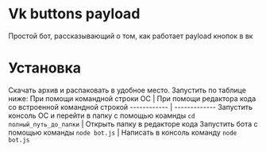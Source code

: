 # Vk buttons payload
Простой бот, рассказывающий о том, как работает payload кнопок в вк

# Установка
Скачать архив и распаковать в удобное место. Запустить по таблице ниже:
При помощи командной строки ОС | При помощи редактора кода со встроенной командной строкой
------------ | -------------
Запустить консоль ОС и перейти в папку с помощью коамнды ```cd полный_путь_до_папки``` | Открыть папку в редакторе кода
Запустить бота с помощью команды ```node bot.js``` | Написать в консоль команду ```node bot.js```
